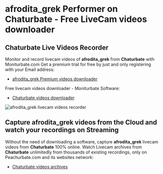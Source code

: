 # afrodita_grek Performer on Chaturbate - Free LiveCam videos downloader

## Chaturbate Live Videos Recorder

Monitor and record livecam videos of **afrodita_grek** from **Chaturbate** with Moniturbate.com
Get a premium trial for free by just and only registering with your Email address:
* [afrodita_grek Premium videos downloader](https://moniturbate.com/request-demo-licence-key.html)

Free livecam videos downloader - Moniturbate Software:
* [Chaturbate videos downloader](https://moniturbate.com/moniturbate-download-software.html)

![afrodita_grek livecam videos recorder](https://peachurnet.com/templates/moniturbate-software.png)


## Capture afrodita_grek videos from the Cloud and watch your recordings on Streaming

Without the need of downloading a software, capture **afrodita_grek** livecam videos from **Chaturbate** 100% online.
Watch Livecam archives from **Chaturbate** unlimitedly from thousands of existing recordings, only on Peachurbate.com and its websites network:
* [Chaturbate videos archives](https://peachurnet.com/)